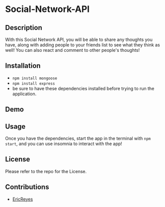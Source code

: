 # Social-Network-API

## Description

With this Social Network API, you will be able to share any thoughts you have, along with adding people to your friends list to see what they think as well! You can also react and comment to other people's thoughts!

## Installation
 - `npm install mongoose`
 - `npm install express`
 - be sure to have these dependencies installed before trying to run the application.


## Demo



## Usage

Once you have the dependencies, start the app in the terminal with `npm start`, and you can use insomnia to interact with the app!

## License 

Please refer to the repo for the License.

## Contributions 

 - [EricReyes](https://github.com/ericrey93)
